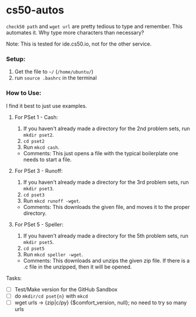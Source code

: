 # cs50-autos
`check50 path` and `wget url` are pretty tedious to type and remember. This automates it. Why type more characters than necessary?

Note: This is tested for ide.cs50.io, not for the other service.

### Setup:
1. Get the file to `~/` (`/home/ubuntu/`)
2. run `source .bashrc` in the terminal

### How to Use:
  I find it best to just use examples.
1. For PSet 1 - Cash:
      1. If you haven't already made a directory for the 2nd problem sets, run `mkdir pset2`.
      2. `cd pset2`
      3. Run `mkcd cash`.
      * Comments: This just opens a file with the typical boilerplate one needs to start a file.

2. For PSet 3 - Runoff:
      1. If you haven't already made a directory for the 3rd problem sets, run `mkdir pset3`.
      2. `cd pset3`
      3. Run `mkcd runoff -wget`.
      * Comments: This downloads the given file, and moves it to the proper directory.
      
3. For PSet 5 - Speller:
      1. If you haven't already made a directory for the 5th problem sets, run `mkdir pset5`.
      2. `cd pset5`
      3. Run `mkcd speller -wget`.
      * Comments: This downloads and unzips the given zip file. If there is a .c file in the unzipped, then it will be opened.


Tasks:
- [ ] Test/Make version for the GitHub Sandbox
- [ ] do `mkdir/cd pset{n}` with `mkcd`
- [ ] wget urls -> {zip|c/py} {$comfort_version, null};   no need to try so many urls
